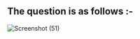 
## The question is as follows :-

![Screenshot (51)](https://user-images.githubusercontent.com/44902363/78531278-c21a6980-7802-11ea-9c43-369059120148.png)

